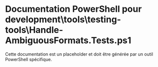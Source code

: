 # Documentation PowerShell pour development\tools\testing-tools\Handle-AmbiguousFormats.Tests.ps1

Cette documentation est un placeholder et doit être générée par un outil PowerShell spécifique.
